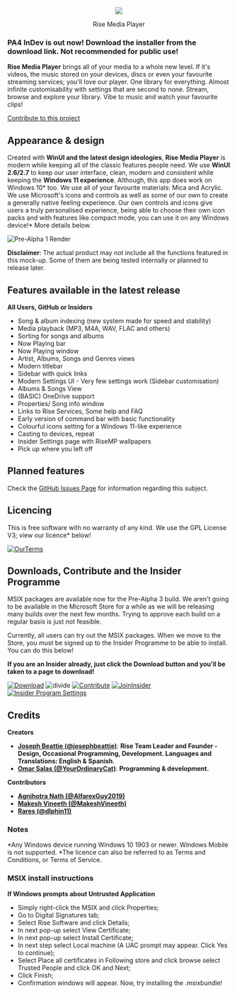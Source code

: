 <p align="center">
  <img src="https://user-images.githubusercontent.com/74561130/139312648-b60842df-9dda-4e31-ba29-649e7571d705.png" />
</p>


<p align="center">
  Rise Media Player
</p>


### **PA4 InDev is out now! Download the installer from the download link. Not recommended for public use!**

**Rise Media Player** brings all of your media to a whole new level. If it's videos, the music stored on your devices, discs or even your favourite streaming services; you'll love our player. One library for everything. Almost infinite customisability with settings that are second to none. Stream, browse and explore your library. Vibe to music and watch your favourite clips!

[Contribute to this project](https://github.com/Rise-Software/Rise-Media-Player)
## Appearance & design

Created with **WinUI and the latest design ideologies**, **Rise Media Player** is modern while keeping all of the classic features people need. We use **WinUI 2.6/2.7** to keep our user interface, clean, modern and consistent while keeping the **Windows 11 experience**. Although, this app does work on Windows 10* too. We use all of your favourite materials: Mica and Acrylic. We use Microsoft's icons and controls as well as some of our own to create a generally native feeling experience. Our own controls and icons give users a truly personalised experience, being able to choose their own icon packs and with features like compact mode, you can use it on any Windows device!* More details below.

![Pre-Alpha 1 Render](https://user-images.githubusercontent.com/74561130/137600141-38c3a80a-519a-4e4f-9cae-7486b224e685.png)

**Disclaimer**: The actual product may not include all the functions featured in this mock-up. Some of them are being tested internally or planned to release later.

## Features available in the latest release

**All Users, GitHub or Insiders**
* Song & album indexing (new system made for speed and stability)
* Media playback (MP3, M4A, WAV, FLAC and others)
* Sorting for songs and albums
* Now Playing bar
* Now Playing window
* Artist, Albums, Songs and Genres views
* Modern titlebar
* Sidebar with quick links
* Modern Settings UI - Very few settings work (Sidebar customisation)
* Albums & Songs View
* (BASIC) OneDrive support
* Properties/ Song info window
* Links to Rise Services, Some help and FAQ
* Early version of command bar with basic functionality
* Colourful icons setting for a Windows 11-like experience
* Casting to devices, repeat
* Insider Settings page with RiseMP wallpapers
* Pick up where you left off

## Planned features

Check the [GitHub Issues Page](https://github.com/Rise-Software/Rise-Media-Player/issues) for information regarding this subject.

## Licencing

This is free software with no warranty of any kind.
We use the GPL License V3; view our licence* below!

[![OurTerms](https://user-images.githubusercontent.com/74561130/137586737-d792a57b-b2b0-410b-bb2a-a06a4da2ab52.png)](https://github.com/Rise-Software/Rise-Media-Player/blob/main/LICENSE)


## Downloads, Contribute and the Insider Programme

MSIX packages are available now for the Pre-Alpha 3 build. We aren't going to be available in the Microsoft Store for a while as we will be releasing many builds over the next few months. Trying to approve each build on a regular basis is just not feasible. 

Currently, all users can try out the MSIX packages. When we move to the Store, you must be signed up to the Insider Programme to be able to install. You can do this below!

**If you are an Insider already, just click the Download button and you'll be taken to a page to download!**

[![Download](https://user-images.githubusercontent.com/74561130/137598555-649c77c7-1719-4aa3-8017-8b41283de730.png)](https://github.com/Rise-Software/Rise-Media-Player/releases/tag/v0.0.135.0)    ![divide](https://user-images.githubusercontent.com/74561130/137599566-866fef7d-967e-4ad1-91da-8014d1752b93.png)    [![Contribute](https://user-images.githubusercontent.com/74561130/137586097-1f64560c-9bb1-47cc-bd44-fa87c1b09e5b.png)](https://forms.office.com/Pages/ResponsePage.aspx?id=DQSIkWdsW0yxEjajBLZtrQAAAAAAAAAAAANAAc11dY1UQ1pJWFRWOFA1MDk3MUtVRk5SWVlTQktPWS4u)    [![JoinInsider](https://user-images.githubusercontent.com/74561130/137585885-7f98b4de-5067-41ee-bdb4-2a04fea4b90a.png)](https://forms.office.com/Pages/ResponsePage.aspx?id=DQSIkWdsW0yxEjajBLZtrQAAAAAAAAAAAANAAc11dY1UMUdKWlVSTE0yN0JKMEpXWkc5T1ZBMkpUWC4u)    [![Insider Program Settings](https://user-images.githubusercontent.com/74561130/137586189-b814375d-7786-49ba-984c-5d7868b527a4.png)](https://forms.office.com/Pages/ResponsePage.aspx?id=DQSIkWdsW0yxEjajBLZtrQAAAAAAAAAAAANAAc11dY1UQ0UxNjFVS0pCUkpKVkpVTUpUSktBRjVKUS4u)
## Credits

**Creators**

* [**Joseph Beattie (@josephbeattie)**](https://github.com/josephbeattie): **Rise Team Leader and Founder - Design, Occasional Programming, Development. Languages and Translations: English & Spanish**.
* [**Omar Salas (@YourOrdinaryCat)**](https://github.com/yourordinarycat): **Programming & development.**

**Contributors**

* [**Agnihotra Nath (@AlfarexGuy2019)**](https://github.com/alfarexguy2019)
* [**Makesh Vineeth (@MakeshVineeth)**](https://github.com/makeshvineeth)
* [**Rareș (@dlphin11)**](https://github.com/dlphin11)

### Notes
*Any Windows device running Windows 10 1903 or newer. Windows Mobile is not supported.
*The licence can also be referred to as Terms and Conditions, or Terms of Service.

### MSIX install instructions 
**If Windows prompts about Untrusted Application**
* Simply right-click the MSIX and click Properties;
* Go to Digital Signatures tab;
* Select Rise Software and click Details;
* In next pop-up select View Certificate;
* In next pop-up select Install Certificate;
* In next step select Local machine (A UAC prompt may appear. Click Yes to continue);
* Select Place all certificates in Following store and click browse select Trusted People and click OK and Next;
* Click Finish;
* Confirmation windows will appear. Now, try installing the .msixbundle!
